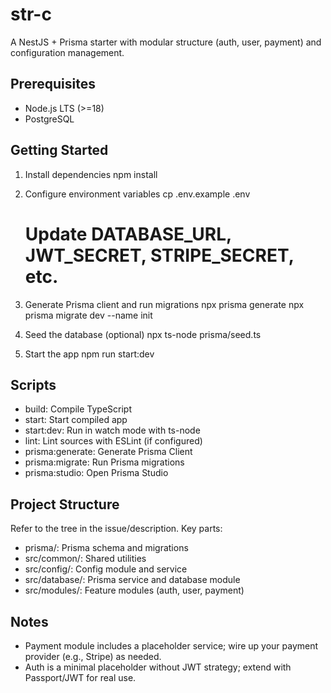 # str-c

A NestJS + Prisma starter with modular structure (auth, user, payment) and configuration management.

## Prerequisites
- Node.js LTS (>=18)
- PostgreSQL

## Getting Started
1. Install dependencies
   npm install

2. Configure environment variables
   cp .env.example .env
   # Update DATABASE_URL, JWT_SECRET, STRIPE_SECRET, etc.

3. Generate Prisma client and run migrations
   npx prisma generate
   npx prisma migrate dev --name init

4. Seed the database (optional)
   npx ts-node prisma/seed.ts

5. Start the app
   npm run start:dev

## Scripts
- build: Compile TypeScript
- start: Start compiled app
- start:dev: Run in watch mode with ts-node
- lint: Lint sources with ESLint (if configured)
- prisma:generate: Generate Prisma Client
- prisma:migrate: Run Prisma migrations
- prisma:studio: Open Prisma Studio

## Project Structure
Refer to the tree in the issue/description. Key parts:
- prisma/: Prisma schema and migrations
- src/common/: Shared utilities
- src/config/: Config module and service
- src/database/: Prisma service and database module
- src/modules/: Feature modules (auth, user, payment)

## Notes
- Payment module includes a placeholder service; wire up your payment provider (e.g., Stripe) as needed.
- Auth is a minimal placeholder without JWT strategy; extend with Passport/JWT for real use.

